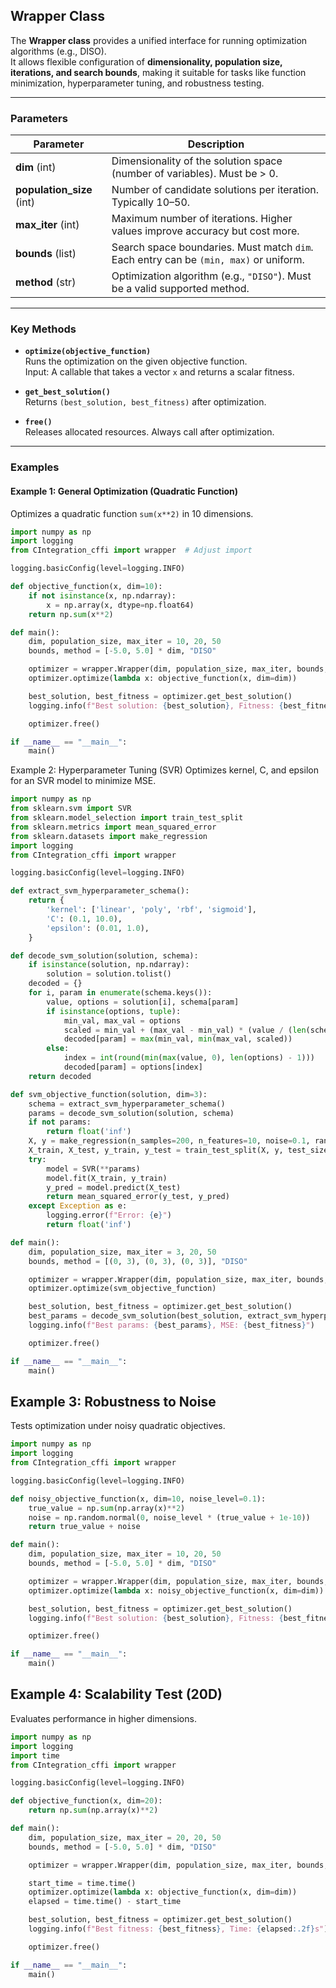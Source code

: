 ## Wrapper Class

The **Wrapper class** provides a unified interface for running optimization algorithms (e.g., DISO).  
It allows flexible configuration of **dimensionality, population size, iterations, and search bounds**, making it suitable for tasks like function minimization, hyperparameter tuning, and robustness testing.

---

### Parameters

| Parameter           | Description                                                                 |
|---------------------|-----------------------------------------------------------------------------|
| **dim** (int)       | Dimensionality of the solution space (number of variables). Must be > 0.    |
| **population_size** (int) | Number of candidate solutions per iteration. Typically 10–50.              |
| **max_iter** (int)  | Maximum number of iterations. Higher values improve accuracy but cost more. |
| **bounds** (list)   | Search space boundaries. Must match `dim`. Each entry can be `(min, max)` or uniform. |
| **method** (str)    | Optimization algorithm (e.g., `"DISO"`). Must be a valid supported method.  |

---

### Key Methods

- **`optimize(objective_function)`**  
  Runs the optimization on the given objective function.  
  Input: A callable that takes a vector `x` and returns a scalar fitness.

- **`get_best_solution()`**  
  Returns `(best_solution, best_fitness)` after optimization.

- **`free()`**  
  Releases allocated resources. Always call after optimization.

---

### Examples

#### Example 1: General Optimization (Quadratic Function)

Optimizes a quadratic function `sum(x**2)` in 10 dimensions.

```python
import numpy as np
import logging
from CIntegration_cffi import wrapper  # Adjust import

logging.basicConfig(level=logging.INFO)

def objective_function(x, dim=10):
    if not isinstance(x, np.ndarray):
        x = np.array(x, dtype=np.float64)
    return np.sum(x**2)

def main():
    dim, population_size, max_iter = 10, 20, 50
    bounds, method = [-5.0, 5.0] * dim, "DISO"

    optimizer = wrapper.Wrapper(dim, population_size, max_iter, bounds, method=method)
    optimizer.optimize(lambda x: objective_function(x, dim=dim))

    best_solution, best_fitness = optimizer.get_best_solution()
    logging.info(f"Best solution: {best_solution}, Fitness: {best_fitness}")

    optimizer.free()

if __name__ == "__main__":
    main()
```

Example 2: Hyperparameter Tuning (SVR)
Optimizes kernel, C, and epsilon for an SVR model to minimize MSE.

```python
import numpy as np
from sklearn.svm import SVR
from sklearn.model_selection import train_test_split
from sklearn.metrics import mean_squared_error
from sklearn.datasets import make_regression
import logging
from CIntegration_cffi import wrapper

logging.basicConfig(level=logging.INFO)

def extract_svm_hyperparameter_schema():
    return {
        'kernel': ['linear', 'poly', 'rbf', 'sigmoid'],
        'C': (0.1, 10.0),
        'epsilon': (0.01, 1.0),
    }

def decode_svm_solution(solution, schema):
    if isinstance(solution, np.ndarray):
        solution = solution.tolist()
    decoded = {}
    for i, param in enumerate(schema.keys()):
        value, options = solution[i], schema[param]
        if isinstance(options, tuple):
            min_val, max_val = options
            scaled = min_val + (max_val - min_val) * (value / (len(schema) - 1))
            decoded[param] = max(min_val, min(max_val, scaled))
        else:
            index = int(round(min(max(value, 0), len(options) - 1)))
            decoded[param] = options[index]
    return decoded

def svm_objective_function(solution, dim=3):
    schema = extract_svm_hyperparameter_schema()
    params = decode_svm_solution(solution, schema)
    if not params:
        return float('inf')
    X, y = make_regression(n_samples=200, n_features=10, noise=0.1, random_state=42)
    X_train, X_test, y_train, y_test = train_test_split(X, y, test_size=0.2, random_state=42)
    try:
        model = SVR(**params)
        model.fit(X_train, y_train)
        y_pred = model.predict(X_test)
        return mean_squared_error(y_test, y_pred)
    except Exception as e:
        logging.error(f"Error: {e}")
        return float('inf')

def main():
    dim, population_size, max_iter = 3, 20, 50
    bounds, method = [(0, 3), (0, 3), (0, 3)], "DISO"

    optimizer = wrapper.Wrapper(dim, population_size, max_iter, bounds, method=method)
    optimizer.optimize(svm_objective_function)

    best_solution, best_fitness = optimizer.get_best_solution()
    best_params = decode_svm_solution(best_solution, extract_svm_hyperparameter_schema())
    logging.info(f"Best params: {best_params}, MSE: {best_fitness}")

    optimizer.free()

if __name__ == "__main__":
    main()
```

 ## Example 3: Robustness to Noise
 Tests optimization under noisy quadratic objectives.

```python
import numpy as np
import logging
from CIntegration_cffi import wrapper

logging.basicConfig(level=logging.INFO)

def noisy_objective_function(x, dim=10, noise_level=0.1):
    true_value = np.sum(np.array(x)**2)
    noise = np.random.normal(0, noise_level * (true_value + 1e-10))
    return true_value + noise

def main():
    dim, population_size, max_iter = 10, 20, 50
    bounds, method = [-5.0, 5.0] * dim, "DISO"

    optimizer = wrapper.Wrapper(dim, population_size, max_iter, bounds, method=method)
    optimizer.optimize(lambda x: noisy_objective_function(x, dim=dim))

    best_solution, best_fitness = optimizer.get_best_solution()
    logging.info(f"Best solution: {best_solution}, Fitness: {best_fitness}")

    optimizer.free()

if __name__ == "__main__":
    main()
```

 ## Example 4: Scalability Test (20D)
 Evaluates performance in higher dimensions.

```python
import numpy as np
import logging
import time
from CIntegration_cffi import wrapper

logging.basicConfig(level=logging.INFO)

def objective_function(x, dim=20):
    return np.sum(np.array(x)**2)

def main():
    dim, population_size, max_iter = 20, 20, 50
    bounds, method = [-5.0, 5.0] * dim, "DISO"

    optimizer = wrapper.Wrapper(dim, population_size, max_iter, bounds, method=method)

    start_time = time.time()
    optimizer.optimize(lambda x: objective_function(x, dim=dim))
    elapsed = time.time() - start_time

    best_solution, best_fitness = optimizer.get_best_solution()
    logging.info(f"Best fitness: {best_fitness}, Time: {elapsed:.2f}s")

    optimizer.free()

if __name__ == "__main__":
    main()
```
